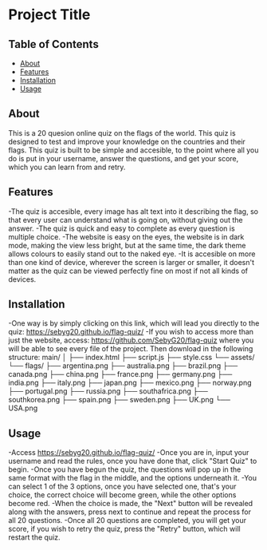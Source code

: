 # Project Title

## Table of Contents
- [About](#about)
- [Features](#features)
- [Installation](#installation)
- [Usage](#usage)


## About

This is a 20 quesion online quiz on the flags of the world. This quiz is designed to test and improve your knowledge on the countries and their flags. This quiz is built to be simple and accesible, to the point where all you do is put in your username, answer the questions, and get your score, which you can learn from and retry.

## Features

-The quiz is accesible, every image has alt text into it describing the flag, so that every user can understand what is going on, without giving out the answer.
-The quiz is quick and easy to complete as every question is multiple choice.
-The website is easy on the eyes, the website is in dark mode, making the view less bright, but at the same time, the dark theme allows colours to easily stand out to the naked eye.
-It is accesible on more than one kind of device, wherever the screen is larger or smaller, it doesn't matter as the quiz can be viewed perfectly fine on most if not all kinds of devices.

## Installation

-One way is by simply clicking on this link, which will lead you directly to the quiz: https://sebyg20.github.io/flag-quiz/
-If you wish to access more than just the website, access: https://github.com/SebyG20/flag-quiz where you will be able to see every file of the project. Then download in the following structure:
main/
│
├── index.html
├── script.js
├── style.css
└── assets/
    └── flags/
        ├── argentina.png
        ├── australia.png
        ├── brazil.png
        ├── canada.png
        ├── china.png
        ├── france.png
        ├── germany.png
        ├── india.png
        ├── italy.png
        ├── japan.png
        ├── mexico.png
        ├── norway.png
        ├── portugal.png
        ├── russia.png
        ├── southafrica.png
        ├── southkorea.png
        ├── spain.png
        ├── sweden.png
        ├── UK.png
        └── USA.png

## Usage

-Access https://sebyg20.github.io/flag-quiz/
-Once you are in, input your username and read the rules, once you have done that, click "Start Quiz" to begin.
-Once you have begun the quiz, the questions will pop up in the same format with the flag in the middle, and the options underneath it.
-You can select 1 of the 3 options, once you have selected one, that's your choice, the correct choice will become green, while the other options become red. 
-When the choice is made, the "Next" button will be revealed along with the answers, press next to continue and repeat the process for all 20 questions.
-Once all 20 questions are completed, you will get your score, if you wish to retry the quiz, press the "Retry" button, which will restart the quiz.

